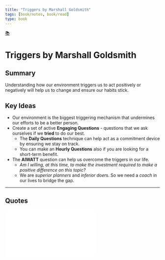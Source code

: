```yaml
---
title: "Triggers by Marshall Goldsmith"
tags: [book/notes, book/read]
type: book
---
```

[📚](/moc/books.md)

# Triggers by Marshall Goldsmith

## Summary

Understanding how our environment triggers us to act positively or negatively will help us to change and ensure our habits stick.

## Key Ideas

- Our environment is the biggest triggering mechanism that undermines our efforts to be a better person.
- Create a set of active **Engaging Questions** - questions that we ask ourselves if we **tried** to do our best.
	- The **Daily Questions** technique can help act as a commitment device by ensuring we stay on track.
	- You can make an **Hourly Questions** also if you are looking for a short-term benefit.
- The **AIWATT** question can help us overcome the triggers in our life.
	- *Am I willing, at this time, to make the investment required to make a positive difference on this topic?*
	- We are *superior planners* and *inferior doer*s. So we need a *coach* in our lives to bridge the gap.

---

## Quotes

![fate-and-choice](quotes/fate-and-choice.md)